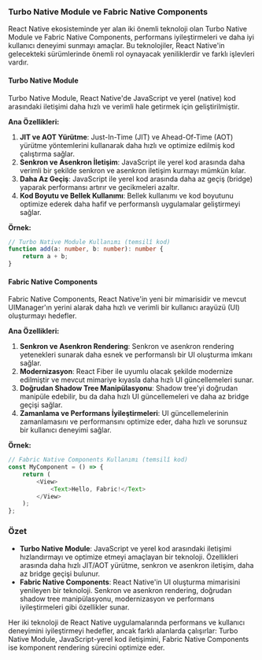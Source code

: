 ### Turbo Native Module ve Fabric Native Components

React Native ekosisteminde yer alan iki önemli teknoloji olan Turbo Native Module ve Fabric Native Components, performans iyileştirmeleri ve daha iyi kullanıcı deneyimi sunmayı amaçlar. Bu teknolojiler, React Native'in gelecekteki sürümlerinde önemli rol oynayacak yeniliklerdir ve farklı işlevleri vardır.

#### Turbo Native Module
Turbo Native Module, React Native'de JavaScript ve yerel (native) kod arasındaki iletişimi daha hızlı ve verimli hale getirmek için geliştirilmiştir.

**Ana Özellikleri:**
1. **JIT ve AOT Yürütme**: Just-In-Time (JIT) ve Ahead-Of-Time (AOT) yürütme yöntemlerini kullanarak daha hızlı ve optimize edilmiş kod çalıştırma sağlar.
2. **Senkron ve Asenkron İletişim**: JavaScript ile yerel kod arasında daha verimli bir şekilde senkron ve asenkron iletişim kurmayı mümkün kılar.
3. **Daha Az Geçiş**: JavaScript ile yerel kod arasında daha az geçiş (bridge) yaparak performansı artırır ve gecikmeleri azaltır.
4. **Kod Boyutu ve Bellek Kullanımı**: Bellek kullanımı ve kod boyutunu optimize ederek daha hafif ve performanslı uygulamalar geliştirmeyi sağlar.

**Örnek:**
```typescript
// Turbo Native Module Kullanımı (temsilî kod)
function add(a: number, b: number): number {
    return a + b;
}
```

#### Fabric Native Components
Fabric Native Components, React Native'in yeni bir mimarisidir ve mevcut UIManager'ın yerini alarak daha hızlı ve verimli bir kullanıcı arayüzü (UI) oluşturmayı hedefler.

**Ana Özellikleri:**
1. **Senkron ve Asenkron Rendering**: Senkron ve asenkron rendering yetenekleri sunarak daha esnek ve performanslı bir UI oluşturma imkanı sağlar.
2. **Modernizasyon**: React Fiber ile uyumlu olacak şekilde modernize edilmiştir ve mevcut mimariye kıyasla daha hızlı UI güncellemeleri sunar.
3. **Doğrudan Shadow Tree Manipülasyonu**: Shadow tree'yi doğrudan manipüle edebilir, bu da daha hızlı UI güncellemeleri ve daha az bridge geçişi sağlar.
4. **Zamanlama ve Performans İyileştirmeleri**: UI güncellemelerinin zamanlamasını ve performansını optimize eder, daha hızlı ve sorunsuz bir kullanıcı deneyimi sağlar.

**Örnek:**
```typescript
// Fabric Native Components Kullanımı (temsilî kod)
const MyComponent = () => {
    return (
        <View>
            <Text>Hello, Fabric!</Text>
        </View>
    );
};
```

### Özet
- **Turbo Native Module**: JavaScript ve yerel kod arasındaki iletişimi hızlandırmayı ve optimize etmeyi amaçlayan bir teknoloji. Özellikleri arasında daha hızlı JIT/AOT yürütme, senkron ve asenkron iletişim, daha az bridge geçişi bulunur.
- **Fabric Native Components**: React Native'in UI oluşturma mimarisini yenileyen bir teknoloji. Senkron ve asenkron rendering, doğrudan shadow tree manipülasyonu, modernizasyon ve performans iyileştirmeleri gibi özellikler sunar.

Her iki teknoloji de React Native uygulamalarında performans ve kullanıcı deneyimini iyileştirmeyi hedefler, ancak farklı alanlarda çalışırlar: Turbo Native Module, JavaScript-yerel kod iletişimini, Fabric Native Components ise komponent rendering sürecini optimize eder.